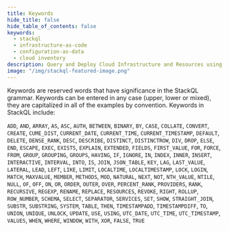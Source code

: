 ```yaml
---
title: Keywords
hide_title: false
hide_table_of_contents: false
keywords:
  - stackql
  - infrastructure-as-code
  - configuration-as-data
  - cloud inventory
description: Query and Deploy Cloud Infrastructure and Resources using SQL
image: "/img/stackql-featured-image.png"
---
```


Keywords are reserved words that have significance in the StackQL grammar.  Keywords can be entered in any case (upper, lower or mixed), they are capitalized in all of the examples by convention.  Keywords in StackQL include:

`ADD`, `AND`, `ARRAY`, `AS`, `ASC`, `AUTH`, `BETWEEN`, `BINARY`, `BY`, `CASE`, `COLLATE`, `CONVERT`, `CREATE`, `CUME_DIST`, `CURRENT_DATE`, `CURRENT_TIME`, `CURRENT_TIMESTAMP`, `DEFAULT`, `DELETE`, `DENSE_RANK`, `DESC`, `DESCRIBE`, `DISTINCT`, `DISTINCTROW`, `DIV`, `DROP`, `ELSE`, `END`, `ESCAPE`, `EXEC`, `EXISTS`, `EXPLAIN`, `EXTENDED`, `FIELDS`, `FIRST_VALUE`, `FOR`, `FORCE`, `FROM`, `GROUP`, `GROUPING`, `GROUPS`, `HAVING`, `IF`, `IGNORE`, `IN`, `INDEX`, `INNER`, `INSERT`, `INTERACTIVE`, `INTERVAL`, `INTO`, `IS`, `JOIN`, `JSON_TABLE`, `KEY`, `LAG`, `LAST_VALUE`, `LATERAL`, `LEAD`, `LEFT`, `LIKE`, `LIMIT`, `LOCALTIME`, `LOCALTIMESTAMP`, `LOCK`, `LOGIN`, `MATCH`, `MAXVALUE`, `MEMBER`, `METHODS`, `MOD`, `NATURAL`, `NEXT`, `NOT`, `NTH_VALUE`, `NTILE`, `NULL`, `OF`, `OFF`, `ON`, `OR`, `ORDER`, `OUTER`, `OVER`, `PERCENT_RANK`, `PROVIDERS`, `RANK`, `RECURSIVE`, `REGEXP`, `RENAME`, `REPLACE`, `RESOURCES`, `REVOKE`, `RIGHT`, `ROLLUP`, `ROW_NUMBER`, `SCHEMA`, `SELECT`, `SEPARATOR`, `SERVICES`, `SET`, `SHOW`, `STRAIGHT_JOIN`, `SUBSTR`, `SUBSTRING`, `SYSTEM`, `TABLE`, `THEN`, `TIMESTAMPADD`, `TIMESTAMPDIFF`, `TO`, `UNION`, `UNIQUE`, `UNLOCK`, `UPDATE`, `USE`, `USING`, `UTC_DATE`, `UTC_TIME`, `UTC_TIMESTAMP`, `VALUES`, `WHEN`, `WHERE`, `WINDOW`, `WITH`, `XOR`, `FALSE`, `TRUE`